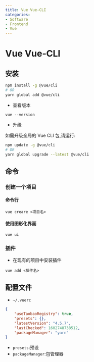 ```yaml
---
title: Vue Vue-CLI
categories:
- Software
- Frontend
- Vue
---
```

# Vue Vue-CLI

## 安装

```bash
npm install -g @vue/cli
# OR
yarn global add @vue/cli
```

- 查看版本

```
vue --version
```

- 升级

如需升级全局的 Vue CLI 包,请运行:

```bash
npm update -g @vue/cli
# OR
yarn global upgrade --latest @vue/cli
```

## 命令

### 创建一个项目

#### 命令行

```
vue creare <项目名>
```

#### 使用图形化界面

```
vue ui
```

### 插件

- 在现有的项目中安装插件

```
vue add <插件名>
```

## 配置文件

- `~/.vuerc`

```json
{
    "useTaobaoRegistry": true,
    "presets": {},
    "latestVersion": "4.5.7",
    "lastChecked": 1602748738512,
    "packageManager": "yarn"
}
```

- `presets`:预设
- `packageManager`:包管理器